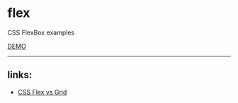 # flex
CSS FlexBox examples

[DEMO](https://tom2kota.github.io/flex/)


----

## links:

- [CSS Flex vs Grid](https://medium.com/@js_tut/flex-vs-grid-2020-2ecb89075ac1)
